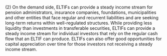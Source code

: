 (2) On the demand side, ELTIFs can provide a steady income stream for pension administrators, insurance companies, foundations, municipalities and other entities that face regular and recurrent liabilities and are seeking long-term returns within well-regulated structures. While providing less liquidity than investments in transferable securities, ELTIFs can provide a steady income stream for individual investors that rely on the regular cash flow that an ELTIF can produce. ELTIFs can also offer good opportunities for capital appreciation over time for those investors not receiving a steady income stream.